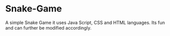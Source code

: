 # Snake-Game
A simple Snake Game
it uses Java Script, CSS and HTML languages. Its fun and can further be modified accordingly.
